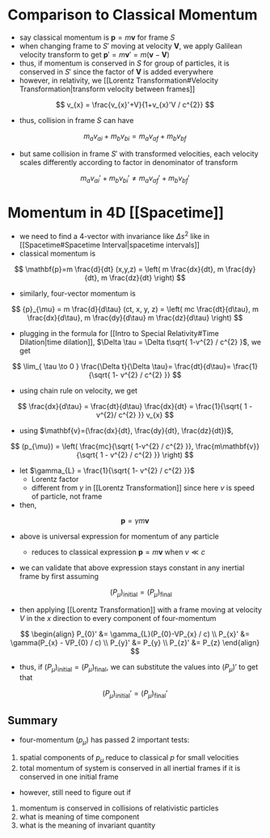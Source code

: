 # Comparison to Classical Momentum

- say classical momentum is $\mathbf{p} = m\mathbf{v}$ for frame $S$
- when changing frame to $S'$ moving at velocity $\mathbf{V}$, we apply Galilean velocity transform to get $\mathbf{p}'=m\mathbf{v}'=m(\mathbf{v}-\mathbf{V})$
- thus, if momentum is conserved in $S$ for group of particles, it is conserved in $S'$ since the factor of $\mathbf{V}$ is added everywhere
- however, in relativity, we [[Lorentz Transformation#Velocity Transformation|transform velocity between frames]]

$$
v_{x} = \frac{v_{x}'+V}{1+v_{x}'V / c^{2}}
$$

- thus, collision in frame $S$ can have

$$
m_{a}v_{ai} + m_{b}v_{bi} = m_{a}v_{af} + m_{b}v_{b f}
$$

- but same collision in frame $S'$ with transformed velocities, each velocity scales differently according to factor in denominator of transform

$$
m_{a}v_{ai}' + m_{b}v_{bi}' \neq m_{a}v_{af}' + m_{b}v_{b f}'
$$
# Momentum in 4D [[Spacetime]]

- we need to find a 4-vector with invariance like $\Delta s^{2}$ like in [[Spacetime#Spacetime Interval|spacetime intervals]]
- classical momentum is 

$$
\mathbf{p}=m \frac{d}{dt} (x,y,z) = \left( m \frac{dx}{dt}, m \frac{dy}{dt}, m \frac{dz}{dt} \right)
$$

- similarly, four-vector momentum is

$$
{p}_{\mu} = m \frac{d}{d\tau} (ct, x, y, z) = \left( mc \frac{dt}{d\tau}, m \frac{dx}{d\tau}, m \frac{dy}{d\tau} m \frac{dz}{d\tau} \right)
$$

- plugging in the formula for [[Intro to Special Relativity#Time Dilation|time dilation]], $\Delta \tau = \Delta t\sqrt{ 1-v^{2} / c^{2} }$, we get 

$$
\lim_{ \tau \to 0 } \frac{\Delta t}{\Delta \tau}= \frac{dt}{d\tau}= \frac{1}{\sqrt{ 1-  v^{2} / c^{2} }}
$$

- using chain rule on velocity, we get

$$
\frac{dx}{d\tau} = \frac{dt}{d\tau} \frac{dx}{dt} = \frac{1}{\sqrt{ 1 - v^{2}/ c^{2} }} v_{x}
$$

- using $\mathbf{v}=(\frac{dx}{dt}, \frac{dy}{dt}, \frac{dz}{dt})$,

$$
(p_{\mu}) = \left( \frac{mc}{\sqrt{ 1-v^{2} / c^{2} }}, \frac{m\mathbf{v}}{\sqrt{  1 - v^{2} / c^{2} }} \right)
$$

- let $\gamma_{L} = \frac{1}{\sqrt{ 1-  v^{2} / c^{2} }}$
	- Lorentz factor
	- different from $\gamma$ in [[Lorentz Transformation]] since here $v$ is speed of particle, not frame
- then,

$$
\mathbf{p} = \gamma m\mathbf{v}
$$

- above is universal expression for momentum of any particle
	- reduces to classical expression $\mathbf{p}=m\mathbf{v}$ when $v\ll c$
- we can validate that above expression stays constant in any inertial frame by first assuming

	$$
(P_{\mu})_{\text{initial}} = (P_{\mu})_{\text{final}}
$$

- then applying [[Lorentz Transformation]] with a frame moving at velocity $V$ in the $x$ direction to every component of four-momentum

$$
\begin{align}
P_{0}' &= \gamma_{L}(P_{0}-VP_{x} / c) \\
P_{x}' &= \gamma(P_{x} - VP_{0} / c) \\
P_{y}' &= P_{y} \\
P_{z}' &= P_{z}
\end{align}
$$

- thus, if $(P_{\mu})_{\text{initial}}=(P_{\mu})_{\text{final}}$, we can substitute the values into $(P_{\mu})'$ to get that 

$$
(P_{\mu})_{\text{initial}}' = (P_{\mu})_{\text{final}}'
$$

## Summary

- four-momentum $(p_{\mu})$ has passed 2 important tests:

1. spatial components of $p_{\mu}$ reduce to classical $p$ for small velocities
2. total momentum of system is conserved in all inertial frames if it is conserved in one initial frame

- however, still need to figure out if

1. momentum is conserved in collisions of relativistic particles
2. what is meaning of time component
3. what is the meaning of invariant quantity